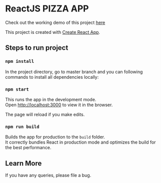 # ReactJS PIZZA APP

Check out the working demo of this project [here](https://reactjs-pizza-app.netlify.app/)

This project is created with [Create React App](https://github.com/facebook/create-react-app).

## Steps to run project

### `npm install`

In the project directory, go to master branch and you can following commands to install all dependencies locally:

### `npm start`

This runs the app in the development mode.<br />
Open [http://localhost:3000](http://localhost:3000) to view it in the browser.

The page will reload if you make edits.

### `npm run build`

Builds the app for production to the `build` folder.<br />
It correctly bundles React in production mode and optimizes the build for the best performance.

## Learn More

If you have any queries, please file a bug.
